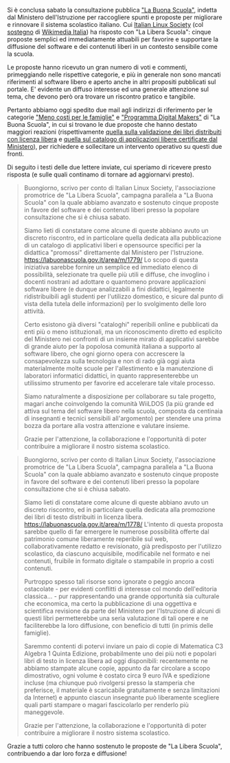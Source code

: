 <!--
.. title: La Libera Scuola: Atto Secondo
.. slug: la-libera-scuola-atto-secondo
.. date: 2014-11-17 00:00:00
.. tags: 
.. category: 
.. link: 
.. description: 
.. type: text
.. image_copy: 
.. previewimage:
-->

Si è conclusa sabato la consultazione pubblica <a rel="nofollow" href="http://labuonascuola.gov.it/">"La Buona Scuola"</a>, indetta dal Ministero dell'Istruzione per raccogliere spunti e proposte per migliorare e rinnovare il sistema scolastico italiano. Cui <a href="/">Italian Linux Society</a> (col <a href="{% link _posts/2014-10-29-la-libera-scuola-aggiornamento.md %}">sostegno</a> di <a rel="nofollow" href="http://wikimedia.it/">Wikimedia Italia</a>) ha risposto con "La Libera Scuola": cinque proposte semplici ed immediatamente attuabili per favorire e supportare la diffusione del software e dei contenuti liberi in un contesto sensibile come la scuola.

Le proposte hanno ricevuto un gran numero di voti e commenti, primeggiando nelle rispettive categorie, e più in generale non sono mancati riferimenti al software libero e aperto anche in altri propositi pubblicati sul portale. E' evidente un diffuso interesse ed una generale attenzione sul tema, che devono però ora trovare un riscontro pratico e tangibile.

Pertanto abbiamo oggi spedito due mail agli indirizzi di riferimento per le categorie <a rel="nofollow" href="https://labuonascuola.gov.it/costruiamo-insieme/meno-costi-per-le-famiglie/">"Meno costi per le famiglie"</a> e <a rel="nofollow" href="https://labuonascuola.gov.it/costruiamo-insieme/programma-digital-makers/">"Programma Digital Makers"</a> di "La Buona Scuola", in cui si trovano le due proposte che hanno destato maggiori reazioni (rispettivamente <a rel="nofollow" href="https://labuonascuola.gov.it/area/m/1778/">quella sulla validazione dei libri distribuiti con licenza libera</a> e <a rel="nofollow" href="https://labuonascuola.gov.it/area/m/1779/">quella sul catalogo di applicazioni libere certificate dal Ministero</a>), per richiedere e sollecitare un intervento operativo su questi due fronti.

Di seguito i testi delle due lettere inviate, cui speriamo di ricevere presto risposta (e sulle quali continamo di tornare ad aggiornarvi presto).

<blockquote>
Buongiorno,
scrivo per conto di Italian Linux Society, l'associazione promotrice de "La Libera Scuola", campagna parallela a "La Buona Scuola" con la quale abbiamo avanzato e sostenuto cinque proposte in favore del software e dei contenuti liberi presso la popolare consultazione che si è chiusa sabato.

Siamo lieti di constatare come alcune di queste abbiano avuto un discreto riscontro, ed in particolare quella dedicata alla pubblicazione di un catalogo di applicativi liberi e opensource specifici per la didattica "promossi" direttamente dal Ministero per l'Istruzione.
https://labuonascuola.gov.it/area/m/1779/
Lo scopo di questa iniziativa sarebbe fornire un semplice ed immediato elenco di possibilità, selezionate tra quelle più utili e diffuse, che invoglino i docenti nostrani ad adottare o quantomeno provare applicazioni software libere (e dunque analizzabili a fini didattici, legalmente ridistribuibili agli studenti per l'utilizzo domestico, e sicure dal punto di vista della tutela delle informazioni) per lo svolgimento delle loro attività.

Certo esistono già diversi "cataloghi" reperibili online e pubblicati da enti più o meno istituzionali, ma un riconoscimento diretto ed esplicito del Ministero nei confronti di un insieme mirato di applicativi sarebbe di grande aiuto per la popolosa comunità italiana a supporto al software libero, che ogni giorno opera con accrescere la consapevolezza sulla tecnologia e non di rado già oggi aiuta materialmente molte scuole per l'allestimento e la manutenzione di laboratori informatici didattici, in quanto rappresenterebbe un utilissimo strumento per favorire ed accelerare tale vitale processo.

Siamo naturalmente a disposizione per collaborare su tale progetto, magari anche coinvolgendo la comunità WiiLDOS (la più grande ed attiva sul tema del software libero nella scuola, composta da centinaia di insegnanti e tecnici sensibili all'argomento) per stendere una prima bozza da portare alla vostra attenzione e valutare insieme.

Grazie per l'attenzione, la collaborazione e l'opportunità di poter contribuire a migliorare il nostro sistema scolastico.
</blockquote>

<blockquote>
Buongiorno,
scrivo per conto di Italian Linux Society, l'associazione promotrice de "La Libera Scuola", campagna parallela a "La Buona Scuola" con la quale abbiamo avanzato e sostenuto cinque proposte in favore del software e dei contenuti liberi presso la popolare consultazione che si è chiusa sabato.

Siamo lieti di constatare come alcune di queste abbiano avuto un discreto riscontro, ed in particolare quella dedicata alla promozione dei libri di testo distribuiti in licenza libera.
https://labuonascuola.gov.it/area/m/1778/
L'intento di questa proposta sarebbe quello di far emergere le numerose possibilità offerte dal patrimonio comune liberamente reperibile sul web, collaborativamente redatto e revisionato, già predisposto per l'utilizzo scolastico, da ciascuno acquisibile, modificabile nel formato e nei contenuti, fruibile in formato digitale o stampabile in proprio a costi contenuti.

Purtroppo spesso tali risorse sono ignorate o peggio ancora ostacolate - per evidenti conflitti di interesse col mondo dell'editoria classica... - pur rappresentando una grande opportunità sia culturale che economica, ma certo la pubblicazione di una oggettiva e scientifica revisione da parte del Ministero per l'Istruzione di alcuni di questi libri permetterebbe una seria valutazione di tali opere e ne faciliterebbe la loro diffusione, con beneficio di tutti (in primis delle famiglie).

Saremmo contenti di potervi inviare un paio di copie di Matematica C3 Algebra 1 Quinta Edizione, probabilmente uno dei più noti e popolari libri di testo in licenza libera ad oggi disponibili: recentemente ne abbiamo stampate alcune copie, appunto da far circolare a scopo dimostrativo, ogni volume è costato circa 9 euro IVA e spedizione incluse (ma chiunque può rivolgersi presso la stamperia che preferisce, il materiale è scaricabile gratuitamente e senza limitazioni da Internet) e appunto ciascun insegnante può liberamente scegliere quali parti stampare o magari fascicolarlo per renderlo più maneggevole.

Grazie per l'attenzione, la collaborazione e l'opportunità di poter contribuire a migliorare il nostro sistema scolastico.
</blockquote>

Grazie a tutti coloro che hanno sostenuto le proposte de "La Libera Scuola", contribuendo a dar loro forza e diffusione!
